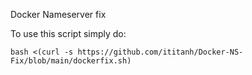 Docker Nameserver fix

To use this script simply do:

`bash <(curl -s https://github.com/ititanh/Docker-NS-Fix/blob/main/dockerfix.sh)`
